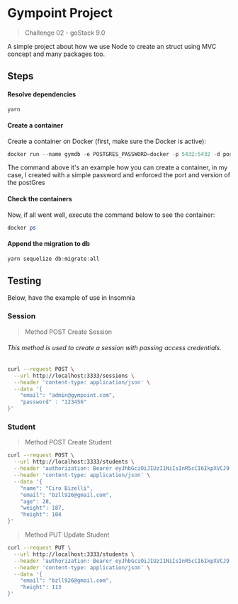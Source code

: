 # Gympoint Project
> Challenge 02 - goStack 9.0

A simple project about how we use Node to create an struct using MVC concept and many packages too.

## Steps

#### Resolve dependencies

```powershell
yarn
```

#### Create a container

Create a container on Docker (first, make sure the Docker is active):

```powershell
docker run --name gymdb -e POSTGRES_PASSWORD=docker -p 5432:5432 -d postgres:11
```

The command above it's an example how you can create a container, in my case, I created with a simple password and enforced the port and version of the postGres

#### Check the containers

Now, if all went well, execute the command below to see the container:
```powershell
docker ps
```

#### Append the migration to db
```powershell
yarn sequelize db:migrate:all
```

## Testing

Below, have the example of use in Insomnia

### Session
> Method POST Create Session
###### This method is used to create a session with passing access credentials.
```sh
curl --request POST \
  --url http://localhost:3333/sessions \
  --header 'content-type: application/json' \
  --data '{
	"email": "admin@gympoint.com",
	"password" : "123456"
}'
```

### Student
> Method POST Create Student
```sh
curl --request POST \
  --url http://localhost:3333/students \
  --header 'authorization: Bearer eyJhbGciOiJIUzI1NiIsInR5cCI6IkpXVCJ9.eyJpZCI6MSwiaWF0IjoxNTcxMjgzOTE4LCJleHAiOjE1NzE4ODg3MTh9.Q15rR2rPPqecQcNIiQxaajAD3Lap0nf4S7-T8sZQjyU' \
  --header 'content-type: application/json' \
  --data '{
	"name": "Ciro Bizelli",
	"email": "bzll926@gmail.com",
	"age": 28,
	"weight": 187,
	"height": 104
}'
```


> Method PUT Update Student
```sh
curl --request PUT \
  --url http://localhost:3333/students \
  --header 'authorization: Bearer eyJhbGciOiJIUzI1NiIsInR5cCI6IkpXVCJ9.eyJpZCI6MSwiaWF0IjoxNTcxMjgzOTE4LCJleHAiOjE1NzE4ODg3MTh9.Q15rR2rPPqecQcNIiQxaajAD3Lap0nf4S7-T8sZQjyU' \
  --header 'content-type: application/json' \
  --data '{
	"email": "bzll926@gmail.com",
	"height": 113
}'
```
